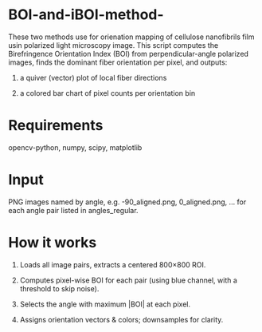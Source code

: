 # BOI-and-iBOI-method-
These  two methods use  for orienation mapping of cellulose  nanofibrils  film usin polarized light microscopy  image.
This script computes the Birefringence Orientation Index (BOI) from perpendicular-angle polarized images, finds the dominant fiber orientation per pixel, and outputs:

  1. a quiver (vector) plot of local fiber directions

  2. a colored bar chart of pixel counts per orientation bin

# Requirements

opencv-python, numpy, scipy, matplotlib

# Input

PNG images named by angle, e.g. -90_aligned.png, 0_aligned.png, … for each angle pair listed in angles_regular.

# How it works

  1. Loads all image pairs, extracts a centered 800×800 ROI.

  2. Computes pixel-wise BOI for each pair (using blue channel, with a threshold to skip noise).

  3. Selects the angle with maximum |BOI| at each pixel.

  4. Assigns orientation vectors & colors; downsamples for clarity.
